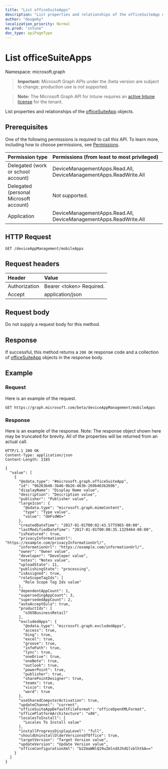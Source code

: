 ```yaml
---
title: "List officeSuiteApps"
description: "List properties and relationships of the officeSuiteApp objects."
author: "dougeby"
localization_priority: Normal
ms.prod: "intune"
doc_type: apiPageType
---
```


# List officeSuiteApps

Namespace: microsoft.graph

> **Important:** Microsoft Graph APIs under the /beta version are subject to change; production use is not supported.

> **Note:** The Microsoft Graph API for Intune requires an [active Intune license](https://go.microsoft.com/fwlink/?linkid=839381) for the tenant.

List properties and relationships of the [officeSuiteApp](../resources/intune-apps-officesuiteapp.md) objects.

## Prerequisites
One of the following permissions is required to call this API. To learn more, including how to choose permissions, see [Permissions](/graph/permissions-reference).

|Permission type|Permissions (from least to most privileged)|
|:---|:---|
|Delegated (work or school account)|DeviceManagementApps.Read.All, DeviceManagementApps.ReadWrite.All|
|Delegated (personal Microsoft account)|Not supported.|
|Application|DeviceManagementApps.Read.All, DeviceManagementApps.ReadWrite.All|

## HTTP Request
<!-- {
  "blockType": "ignored"
}
-->
``` http
GET /deviceAppManagement/mobileApps
```

## Request headers
|Header|Value|
|:---|:---|
|Authorization|Bearer &lt;token&gt; Required.|
|Accept|application/json|

## Request body
Do not supply a request body for this method.

## Response
If successful, this method returns a `200 OK` response code and a collection of [officeSuiteApp](../resources/intune-apps-officesuiteapp.md) objects in the response body.

## Example

### Request
Here is an example of the request.
``` http
GET https://graph.microsoft.com/beta/deviceAppManagement/mobileApps
```

### Response
Here is an example of the response. Note: The response object shown here may be truncated for brevity. All of the properties will be returned from an actual call.
``` http
HTTP/1.1 200 OK
Content-Type: application/json
Content-Length: 2185

{
  "value": [
    {
      "@odata.type": "#microsoft.graph.officeSuiteApp",
      "id": "9b263b46-3b46-9b26-463b-269b463b269b",
      "displayName": "Display Name value",
      "description": "Description value",
      "publisher": "Publisher value",
      "largeIcon": {
        "@odata.type": "microsoft.graph.mimeContent",
        "type": "Type value",
        "value": "dmFsdWU="
      },
      "createdDateTime": "2017-01-01T00:02:43.5775965-08:00",
      "lastModifiedDateTime": "2017-01-01T00:00:35.1329464-08:00",
      "isFeatured": true,
      "privacyInformationUrl": "https://example.com/privacyInformationUrl/",
      "informationUrl": "https://example.com/informationUrl/",
      "owner": "Owner value",
      "developer": "Developer value",
      "notes": "Notes value",
      "uploadState": 11,
      "publishingState": "processing",
      "isAssigned": true,
      "roleScopeTagIds": [
        "Role Scope Tag Ids value"
      ],
      "dependentAppCount": 1,
      "supersedingAppCount": 3,
      "supersededAppCount": 2,
      "autoAcceptEula": true,
      "productIds": [
        "o365BusinessRetail"
      ],
      "excludedApps": {
        "@odata.type": "microsoft.graph.excludedApps",
        "access": true,
        "bing": true,
        "excel": true,
        "groove": true,
        "infoPath": true,
        "lync": true,
        "oneDrive": true,
        "oneNote": true,
        "outlook": true,
        "powerPoint": true,
        "publisher": true,
        "sharePointDesigner": true,
        "teams": true,
        "visio": true,
        "word": true
      },
      "useSharedComputerActivation": true,
      "updateChannel": "current",
      "officeSuiteAppDefaultFileFormat": "officeOpenXMLFormat",
      "officePlatformArchitecture": "x86",
      "localesToInstall": [
        "Locales To Install value"
      ],
      "installProgressDisplayLevel": "full",
      "shouldUninstallOlderVersionsOfOffice": true,
      "targetVersion": "Target Version value",
      "updateVersion": "Update Version value",
      "officeConfigurationXml": "b2ZmaWNlQ29uZmlndXJhdGlvblhtbA=="
    }
  ]
}
```





